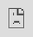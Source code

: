 <script context="module" lang="ts">
    import type { BlogFrontmatter } from '$lib/blog/types';

    export const metadata: BlogFrontmatter = {
        title: 'Obra Icons tutorial',
        date: '2024-08-22',
        tags: 'tutorial'
    }
</script>

<div class="video-container-wrapper">
    <div class="video-container">
        <iframe
            style="position: absolute; top: 0; left: 0; width: 100%; height: 100%;"
            src="https://www.youtube.com/embed/pKf-NS8nkeY?si=InwkuZTtOm9_J8QU"
            title="YouTube video player"
            frameborder="0"
            allow="accelerometer; autoplay; clipboard-write; encrypted-media; gyroscope; picture-in-picture; web-share"
            referrerpolicy="strict-origin-when-cross-origin"
            allowfullscreen
        ></iframe>
    </div>
</div>

I recorded a video where I show some basics on how to create icons in Figma, or at least how I do it.

This video goes through some basic techniques including

1. Working with keyshapes
2. Useful shortcuts
3. Pixel grid/align to pixel grid settings
4. Basics of the pen tool
5. Rounding of start and end points
6. Rounding of joins

If you think this is interesting, leave a comment or a like to the video, so I know to make more videos like this.

